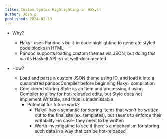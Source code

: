 ```yaml
---
title: Custom Syntax Highlighting in Hakyll
author: Josh ρ
published: 2024-02-13
---
```


* Why?
  * Hakyll uses Pandoc's built-in code highlighting to generate
    styled code blocks in HTML
  * Pandoc supports loading custom themes via JSON,
    but doing this via its Haskell API is not well-documented

* How?
  * Load and parse a custom JSON theme using IO,
    and load it into a customized pandocCompiler before
    beginning Hakyll compilation
  * Considered storing Style as an Item and processing
    it using Compiler to allow for hot-reloaded edits,
    but Style does not implement Writable, and thus is inadmissable
    * Potential for future work?
      * Hakyll has a semantic for storing items that won't be written
        out to the final site (ex. templates),
        but seems to enforce their writability -in case- they need to be written
      * Worth investigating to see if there's a mechanism
        for storing such data in a way that can be hot-reloaded
